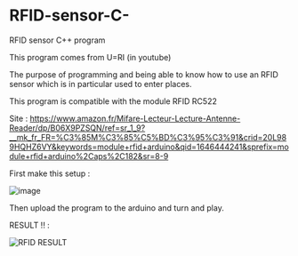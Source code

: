 # RFID-sensor-C-
RFID sensor C++ program

This program comes from U=RI (in youtube)

The purpose of programming and being able to know how to use an RFID sensor which is in particular used to enter places.

This program is compatible with the module RFID RC522

Site : https://www.amazon.fr/Mifare-Lecteur-Lecture-Antenne-Reader/dp/B06X9PZSQN/ref=sr_1_9?__mk_fr_FR=%C3%85M%C3%85%C5%BD%C3%95%C3%91&crid=20L989HQHZ6VY&keywords=module+rfid+arduino&qid=1646444241&sprefix=module+rfid+arduino%2Caps%2C182&sr=8-9


First make this setup :

![image](https://user-images.githubusercontent.com/93336837/156865465-d2ebfba4-84e7-47a0-96d7-5b73785bfc63.png)

Then upload the program to the arduino and turn and play.


RESULT !! :



![RFID RESULT](https://user-images.githubusercontent.com/93336837/156865548-50c28bdd-1925-4c01-b8cb-a6b960524ebb.jpg)
